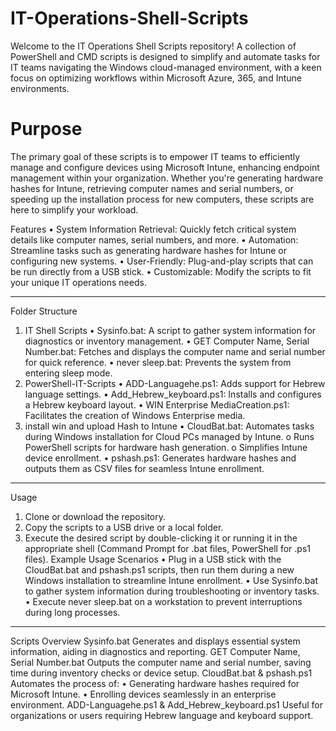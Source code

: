 # IT-Operations-Shell-Scripts

Welcome to the IT Operations Shell Scripts repository! A collection of PowerShell and CMD scripts is designed to simplify and automate tasks for IT teams navigating the Windows cloud-managed environment, with a keen focus on optimizing workflows within Microsoft Azure, 365, and Intune environments.

# Purpose

The primary goal of these scripts is to empower IT teams to efficiently manage and configure devices using Microsoft Intune, enhancing endpoint management within your organization. Whether you're generating hardware hashes for Intune, retrieving computer names and serial numbers, or speeding up the installation process for new computers, these scripts are here to simplify your workload.

Features
•	System Information Retrieval: Quickly fetch critical system details like computer names, serial numbers, and more.
•	Automation: Streamline tasks such as generating hardware hashes for Intune or configuring new systems.
•	User-Friendly: Plug-and-play scripts that can be run directly from a USB stick.
•	Customizable: Modify the scripts to fit your unique IT operations needs.
________________________________________
Folder Structure
1. IT Shell Scripts
•	Sysinfo.bat: A script to gather system information for diagnostics or inventory management.
•	GET Computer Name, Serial Number.bat: Fetches and displays the computer name and serial number for quick reference.
•	never sleep.bat: Prevents the system from entering sleep mode.
2. PowerShell-IT-Scripts
•	ADD-Languagehe.ps1: Adds support for Hebrew language settings.
•	Add_Hebrew_keyboard.ps1: Installs and configures a Hebrew keyboard layout.
•	WIN Enterprise MediaCreation.ps1: Facilitates the creation of Windows Enterprise media.
3. install win and upload Hash to Intune
•	CloudBat.bat: Automates tasks during Windows installation for Cloud PCs managed by Intune.
o	Runs PowerShell scripts for hardware hash generation.
o	Simplifies Intune device enrollment.
•	pshash.ps1: Generates hardware hashes and outputs them as CSV files for seamless Intune enrollment.
________________________________________
Usage
1.	Clone or download the repository.
2.	Copy the scripts to a USB drive or a local folder.
3.	Execute the desired script by double-clicking it or running it in the appropriate shell (Command Prompt for .bat files, PowerShell for .ps1 files).
Example Usage Scenarios
•	Plug in a USB stick with the CloudBat.bat and pshash.ps1 scripts, then run them during a new Windows installation to streamline Intune enrollment.
•	Use Sysinfo.bat to gather system information during troubleshooting or inventory tasks.
•	Execute never sleep.bat on a workstation to prevent interruptions during long processes.
________________________________________
Scripts Overview
Sysinfo.bat
Generates and displays essential system information, aiding in diagnostics and reporting.
GET Computer Name, Serial Number.bat
Outputs the computer name and serial number, saving time during inventory checks or device setup.
CloudBat.bat & pshash.ps1
Automates the process of:
•	Generating hardware hashes required for Microsoft Intune.
•	Enrolling devices seamlessly in an enterprise environment.
ADD-Languagehe.ps1 & Add_Hebrew_keyboard.ps1
Useful for organizations or users requiring Hebrew language and keyboard support.
